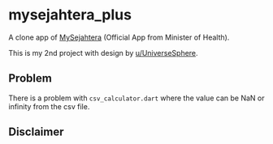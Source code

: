 # mysejahtera_plus

A clone app of [MySejahtera](https://mysejahtera.malaysia.gov.my/intro/) (Official App from Minister of Health).

This is my 2nd project with design by [u/UniverseSphere](https://www.reddit.com/r/malaysia/comments/q4mrgv/i_did_a_ui_redesign_for_mysejahtera_based_on/).

## Problem

There is a problem with ```csv_calculator.dart``` where the value can be NaN or infinity from the csv file.

## Disclaimer

